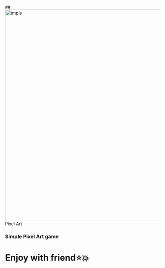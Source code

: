 ##<img width="688" alt="tmpls" src="https://github.com/tankistttt/PixelArt/assets/114185491/ed3a364a-8dca-42a0-9cc7-482fc16b6bed">
 Pixel Art
### Simple Pixel Art game
# Enjoy with friend⭐💥
